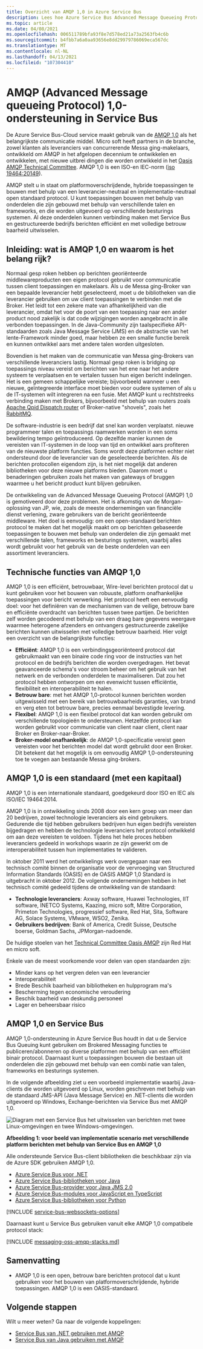 ```yaml
---
title: Overzicht van AMQP 1,0 in Azure Service Bus
description: Lees hoe Azure Service Bus Advanced Message Queueing Protocol (AMQP) ondersteunt, een open standaard protocol.
ms.topic: article
ms.date: 04/08/2021
ms.openlocfilehash: 006511789bfa93f8e7d578ed21a73a2563fb4c6b
ms.sourcegitcommit: b4fbb7a6a0aa93656e8dd29979786069eca567dc
ms.translationtype: MT
ms.contentlocale: nl-NL
ms.lasthandoff: 04/13/2021
ms.locfileid: "107304410"
---
```

# <a name="advanced-message-queueing-protocol-amqp-10-support-in-service-bus"></a>AMQP (Advanced Message queueing Protocol) 1,0-ondersteuning in Service Bus
De Azure Service Bus-Cloud service maakt gebruik van de [AMQP 1,0](http://docs.oasis-open.org/amqp/core/v1.0/amqp-core-overview-v1.0.html) als het belangrijkste communicatie middel. Micro soft heeft partners in de branche, zowel klanten als leveranciers van concurrerende Messa ging-makelaars, ontwikkeld om AMQP in het afgelopen decennium te ontwikkelen en ontwikkelen, met nieuwe uitbrei dingen die worden ontwikkeld in het [Oasis AMQP Technical Committee](https://www.oasis-open.org/committees/tc_home.php?wg_abbrev=amqp). AMQP 1,0 is een ISO-en IEC-norm ([iso 19464:20149](https://www.iso.org/standard/64955.html)). 

AMQP stelt u in staat om platformoverschrijdende, hybride toepassingen te bouwen met behulp van een leverancier-neutraal en implementatie-neutraal open standaard protocol. U kunt toepassingen bouwen met behulp van onderdelen die zijn gebouwd met behulp van verschillende talen en frameworks, en die worden uitgevoerd op verschillende besturings systemen. Al deze onderdelen kunnen verbinding maken met Service Bus en gestructureerde bedrijfs berichten efficiënt en met volledige betrouw baarheid uitwisselen.

## <a name="introduction-what-is-amqp-10-and-why-is-it-important"></a>Inleiding: wat is AMQP 1,0 en waarom is het belang rijk?
Normaal gesp roken hebben op berichten georiënteerde middlewareproducten een eigen protocol gebruikt voor communicatie tussen client toepassingen en makelaars. Als u de Messa ging-Broker van een bepaalde leverancier hebt geselecteerd, moet u de bibliotheken van die leverancier gebruiken om uw client toepassingen te verbinden met die Broker. Het leidt tot een zekere mate van afhankelijkheid van die leverancier, omdat het voor de poort van een toepassing naar een ander product nood zakelijk is dat code wijzigingen worden aangebracht in alle verbonden toepassingen. In de Java-Community zijn taalspecifieke API-standaarden zoals Java Message Service (JMS) en de abstractie van het lente-Framework minder goed, maar hebben ze een smalle functie bereik en kunnen ontwikkel aars met andere talen worden uitgesloten.

Bovendien is het maken van de communicatie van Messa ging-Brokers van verschillende leveranciers lastig. Normaal gesp roken is bridging op toepassings niveau vereist om berichten van het ene naar het andere systeem te verplaatsen en te vertalen tussen hun eigen bericht indelingen. Het is een gemeen schappelijke vereiste; bijvoorbeeld wanneer u een nieuwe, geïntegreerde interface moet bieden voor oudere systemen of als u de IT-systemen wilt integreren na een fusie. Met AMQP kunt u rechtstreeks verbinding maken met Brokers, bijvoorbeeld met behulp van routers zoals [Apache Qpid Dispatch router](https://qpid.apache.org/components/dispatch-router/index.html) of Broker-native "shovels", zoals het [RabbitMQ](service-bus-integrate-with-rabbitmq.md).

De software-industrie is een bedrijf dat snel kan worden verplaatst. nieuwe programmeer talen en toepassings raamwerken worden in een soms bewildering tempo geïntroduceerd. Op dezelfde manier kunnen de vereisten van IT-systemen in de loop van tijd en ontwikkel aars profiteren van de nieuwste platform functies. Soms wordt deze platformen echter niet ondersteund door de leverancier van de geselecteerde berichten. Als de berichten protocollen eigendom zijn, is het niet mogelijk dat anderen bibliotheken voor deze nieuwe platforms bieden. Daarom moet u benaderingen gebruiken zoals het maken van gateways of bruggen waarmee u het bericht product kunt blijven gebruiken.

De ontwikkeling van de Advanced Message Queueing Protocol (AMQP) 1,0 is gemotiveerd door deze problemen. Het is afkomstig van de Morgan-oplossing van JP, wie, zoals de meeste ondernemingen van financiële dienst verlening, zware gebruikers van de bericht georiënteerde middleware. Het doel is eenvoudig: om een open-standaard berichten protocol te maken dat het mogelijk maakt om op berichten gebaseerde toepassingen te bouwen met behulp van onderdelen die zijn gemaakt met verschillende talen, frameworks en besturings systemen, waarbij alles wordt gebruikt voor het gebruik van de beste onderdelen van een assortiment leveranciers.

## <a name="amqp-10-technical-features"></a>Technische functies van AMQP 1,0
AMQP 1,0 is een efficiënt, betrouwbaar, Wire-level berichten protocol dat u kunt gebruiken voor het bouwen van robuuste, platform onafhankelijke toepassingen voor bericht verwerking. Het protocol heeft een eenvoudig doel: voor het definiëren van de mechanismen van de veilige, betrouw bare en efficiënte overdracht van berichten tussen twee partijen. De berichten zelf worden gecodeerd met behulp van een draag bare gegevens weergave waarmee heterogene afzenders en ontvangers gestructureerde zakelijke berichten kunnen uitwisselen met volledige betrouw baarheid. Hier volgt een overzicht van de belangrijkste functies:

* **Efficiënt**: AMQP 1,0 is een verbindingsgeoriënteerd protocol dat gebruikmaakt van een binaire code ring voor de instructies van het protocol en de bedrijfs berichten die worden overgedragen. Het bevat geavanceerde schema's voor stroom beheer om het gebruik van het netwerk en de verbonden onderdelen te maximaliseren. Dat zou het protocol hebben ontworpen om een evenwicht tussen efficiëntie, flexibiliteit en interoperabiliteit te halen.
* **Betrouw bare**: met het AMQP 1,0-protocol kunnen berichten worden uitgewisseld met een bereik van betrouwbaarheids garanties, van brand en verg eten tot betrouw bare, precies eenmaal bevestigde levering.
* **Flexibel**: AMQP 1,0 is een flexibel protocol dat kan worden gebruikt om verschillende topologieën te ondersteunen. Hetzelfde protocol kan worden gebruikt voor communicatie van client naar client, client naar Broker en Broker-naar-Broker.
* **Broker-model onafhankelijk**: de AMQP 1,0-specificatie vereist geen vereisten voor het berichten model dat wordt gebruikt door een Broker. Dit betekent dat het mogelijk is om eenvoudig AMQP 1,0-ondersteuning toe te voegen aan bestaande Messa ging-brokers.

## <a name="amqp-10-is-a-standard-with-a-capital-s"></a>AMQP 1,0 is een standaard (met een kapitaal)
AMQP 1,0 is een internationale standaard, goedgekeurd door ISO en IEC als ISO/IEC 19464:2014.

AMQP 1,0 is in ontwikkeling sinds 2008 door een kern groep van meer dan 20 bedrijven, zowel technologie leveranciers als eind gebruikers. Gedurende die tijd hebben gebruikers bedrijven hun eigen bedrijfs vereisten bijgedragen en hebben de technologie leveranciers het protocol ontwikkeld om aan deze vereisten te voldoen. Tijdens het hele proces hebben leveranciers gedeeld in workshops waarin ze zijn gewerkt om de interoperabiliteit tussen hun implementaties te valideren.

In oktober 2011 werd het ontwikkelings werk overgegaan naar een technisch comité binnen de organisatie voor de vervroeging van Structured Information Standards (OASIS) en de OASIS AMQP 1,0 Standard is uitgebracht in oktober 2012. De volgende ondernemingen hebben in het technisch comité gedeeld tijdens de ontwikkeling van de standaard:

* **Technologie leveranciers**: Axway software, Huawei Technologies, IIT software, INETCO Systems, Kaazing, micro soft, Mitre Corporation, Primeton Technologies, progressief software, Red Hat, Sita, Software AG, Solace Systems, VMware, WSO2, Zenika.
* **Gebruikers bedrijven**: Bank of America, Credit Suisse, Deutsche boerse, Goldman Sachs, JPMorgan-nadoende.

De huidige stoelen van het [Technical Committee Oasis AMQP](https://www.oasis-open.org/committees/tc_home.php?wg_abbrev=amqp) zijn Red Hat en micro soft.

Enkele van de meest voorkomende voor delen van open standaarden zijn:

* Minder kans op het vergren delen van een leverancier
* Interoperabiliteit
* Brede Beschik baarheid van bibliotheken en hulpprogram ma's
* Bescherming tegen economische veroudering
* Beschik baarheid van deskundig personeel
* Lager en beheersbaar risico

## <a name="amqp-10-and-service-bus"></a>AMQP 1,0 en Service Bus
AMQP 1,0-ondersteuning in Azure Service Bus houdt in dat u de Service Bus Queuing kunt gebruiken om Brokered Messaging functies te publiceren/abonneren op diverse platformen met behulp van een efficiënt binair protocol. Daarnaast kunt u toepassingen bouwen die bestaan uit onderdelen die zijn gebouwd met behulp van een combi natie van talen, frameworks en besturings systemen.

In de volgende afbeelding ziet u een voorbeeld implementatie waarbij Java-clients die worden uitgevoerd op Linux, worden geschreven met behulp van de standaard JMS-API (Java Message Service) en .NET-clients die worden uitgevoerd op Windows, Exchange-berichten via Service Bus met AMQP 1,0.

![Diagram met een Service Bus het uitwisselen van berichten met twee Linux-omgevingen en twee Windows-omgevingen.][0]

**Afbeelding 1: voor beeld van implementatie scenario met verschillende platform berichten met behulp van Service Bus en AMQP 1,0**

Alle ondersteunde Service Bus-client bibliotheken die beschikbaar zijn via de Azure SDK gebruiken AMQP 1,0.

- [Azure Service Bus voor .NET](/dotnet/api/overview/azure/service-bus?preserve-view=true)
- [Azure Service Bus-bibliotheken voor Java](/java/api/overview/azure/servicebus?preserve-view=true)
- [Azure Service Bus-provider voor Java JMS 2.0](how-to-use-java-message-service-20.md)
- [Azure Service Bus-modules voor JavaScript en TypeScript](/javascript/api/overview/azure/service-bus?preserve-view=true)
- [Azure Service Bus-bibliotheken voor Python](/python/api/overview/azure/servicebus?preserve-view=true)

[!INCLUDE [service-bus-websockets-options](../../includes/service-bus-websockets-options.md)]

Daarnaast kunt u Service Bus gebruiken vanuit elke AMQP 1,0 compatibele protocol stack:

[!INCLUDE [messaging-oss-amqp-stacks.md](../../includes/messaging-oss-amqp-stacks.md)]

## <a name="summary"></a>Samenvatting
* AMQP 1,0 is een open, betrouw bare berichten protocol dat u kunt gebruiken voor het bouwen van platformoverschrijdende, hybride toepassingen. AMQP 1,0 is een OASIS-standaard.

## <a name="next-steps"></a>Volgende stappen
Wilt u meer weten? Ga naar de volgende koppelingen:

* [Service Bus van .NET gebruiken met AMQP]
* [Service Bus van Java gebruiken met AMQP]

[0]: ./media/service-bus-amqp-overview/service-bus-amqp-1.png
[Service Bus van .NET gebruiken met AMQP]: service-bus-amqp-dotnet.md
[Service Bus van Java gebruiken met AMQP]: ./service-bus-java-how-to-use-jms-api-amqp.md


